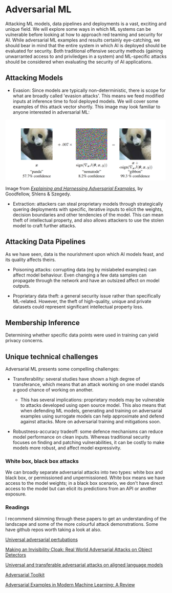 # Adversarial ML

Attacking ML models, data pipelines and deployments is a vast, exciting and unique field. We will explore some ways in which ML systems can be vulnerable before looking at how to approach red teaming and security for AI. While adversarial ML examples and results certainly eye-catching, we should bear in mind that the entire system in which AI is deployed should be evaluated for security. Both traditional offensive security methods (gaining unwarranted access to and priviledges in a system) and ML-specific attacks should be considered when evaluating the security of AI applications.

## Attacking Models

* Evasion: Since models are typically non-deterministic, there is scope for what are broadly called 'evasion attacks'. This means we feed modified inputs at inference time to fool deployed models. We will cover some examples of this attack vector shortly. This image may look familiar to anyone interested in adversarial ML:

<img title="Panda and Gibbon" alt="" src="./images/panda_gibbon.png" width="500">

Image from *[Explaining and Harnessing Adversarial Examples](https://arxiv.org/pdf/1412.6572)*, by Goodfellow, Shlens & Szegedy.

* Extraction: attackers can steal proprietary models through strategically quering deployments with specific, iterative inputs to elicit the weights, decision boundaries and other tendencies of the model. This can mean theft of intellectual property, and also allows attackers to use the stolen model to craft further attacks.

## Attacking Data Pipelines

As we have seen, data is the nourishment upon which AI models feast, and its quality affects theirs. 

* Poisoning attacks: corrupting data (eg by mislabeled examples) can affect model behaviour. Even changing a few data samples can propagate through the network and have an outsized affect on model outputs.

* Proprietary data theft: a general security issue rather than specifically ML-related. However, the theft of high-quality, unique and private datasets could represent significant intellectual property loss.

## Membership Inference

Determining whether specific data points were used in training can yield privacy concerns. 

## Unique technical challenges

Adversarial ML presents some compelling challenges:

* Transferability: several studies have shown a high degree of transferance, which means that an attack working on one model stands a good chance of working on another.

    * This has several implications: proprietary models may be vulnerable to attacks developed using open source model. This also means that when defending ML models, generating and training on adversarial examples using surrogate models can help approximate and defend against attacks. More on adversarial training and mitigations soon.
      
* Robustness-accuracy tradeoff: some defence mechanisms can reduce model performance on clean inputs. Whereas traditional security focuses on finding and patching vulnerabilities, it can be costly to make models more robust, and affect model expressivity.  

### White box, black box attacks

We can broadly separate adversarial attacks into two types: white box and black box, or permissioned and unpermissioned. White box means we have access to the model weights; in a black box scenario, we don't have direct access to the model but can elicit its predictions from an API or another exposure.

### Readings

I recommend skimming through these papers to get an understanding of the landscape and some of the more colourful attack demonstrations. Some have github repos worth taking a look at also.


[Universal adversarial pertubations](https://arxiv.org/pdf/1610.08401)

[Making an Invisibility Cloak: Real World Adversarial Attacks on Object Detectors](https://arxiv.org/pdf/1910.14667)

[Universal and transferable adversarial attacks on aligned language models](https://llm-attacks.org/)

[Adversarial Toolkit](https://github.com/Trusted-AI/adversarial-robustness-toolbox/tree/main/notebooks)

[Adversarial Examples in Modern Machine Learning: A Review](https://arxiv.org/pdf/1911.05268)